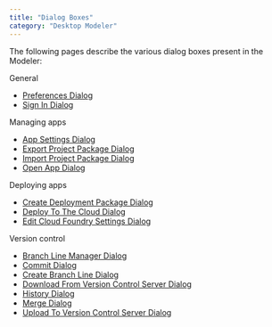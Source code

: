 ```yaml
---
title: "Dialog Boxes"
category: "Desktop Modeler"
---
```


The following pages describe the various dialog boxes present in the Modeler:

General

*   [Preferences Dialog](preferences-dialog)
*   [Sign In Dialog](sign-in-dialog)

Managing apps

*   [App Settings Dialog](app-settings-dialog)
*   [Export Project Package Dialog](export-project-package-dialog)
*   [Import Project Package Dialog](import-project-package-dialog)
*   [Open App Dialog](open-app-dialog)

Deploying apps

*   [Create Deployment Package Dialog](create-deployment-package-dialog)
*   [Deploy To The Cloud Dialog](deploy-to-the-cloud-dialog)
*   [Edit Cloud Foundry Settings Dialog](edit-cloud-foundry-settings-dialog)

Version control

*   [Branch Line Manager Dialog](branch-line-manager-dialog)
*   [Commit Dialog](commit-dialog)
*   [Create Branch Line Dialog](create-branch-line-dialog)
*   [Download From Version Control Server Dialog](download-from-version-control-dialog)
*   [History Dialog](history-dialog)
*   [Merge Dialog](merge-dialog)
*   [Upload To Version Control Server Dialog](upload-to-version-control-dialog)
